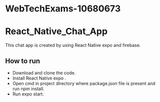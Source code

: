 # WebTechExams-10680673
# React_Native_Chat_App
This chat app is created by using React Native expo and firebase. 


## How to run
* Download and clone the code.
* Install React Native expo .
* Open cmd in project directory where package.json file is present and run npm install.
* Run expo start.


